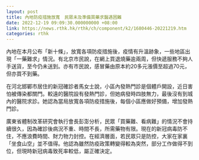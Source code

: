 ```yaml
---
layout: post
title: 內地防疫措施放寬　民眾未及準備買藥求醫遇困難
date: 2022-12-19 09:09:30.000000000 +08:00
link: https://news.rthk.hk/rthk/ch/component/k2/1680446-20221219.htm
categories: rthk
---
```


內地在本月公布「新十條」，放寬各項防疫措施後，疫情有升溫跡象，一些地區出現「一藥難求」情況。有北京市民說，在網上買退燒藥逾兩周，但快遞服務不夠人手送貨，至今仍未送到。亦有市民說，感冒藥由原本約20多元漲價至超過70元，但亦買不到藥。

在河北邯鄲市居住的新冠確診者馬女士說，小區內發熱門診是個體戶開設，近日害怕被傳染都關門。較遠的醫院設有發熱門診，但她病發時四肢無力，最後沒有到城內的醫院求診。她認為當局放寬各項防疫措施後，每個小區應做好預備，增加發熱門診。

廣東省體制改革研究會執行會長彭澎分析，民眾「買藥難、看病難」的情況不會持續很久，因為確診後病況不重、時間不長，所需藥物有限。現在的新冠病毒防不住，不應浪費時間、財力物力封控。在經濟層面，若民眾只是防控，大家在家裏「坐食山空」並不值得。他認為雖然防疫政策轉變得較為突然，部分工作做得不到位，但現時新冠病毒致死率較低，屬正確決定。
